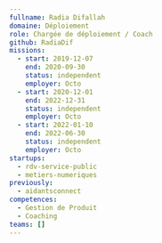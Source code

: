 ```yaml
---
fullname: Radia Difallah
domaine: Déploiement
role: Chargée de déploiement / Coach
github: RadiaDif
missions:
  - start: 2019-12-07
    end: 2020-09-30
    status: independent
    employer: Octo
  - start: 2020-12-01
    end: 2022-12-31
    status: independent
    employer: Octo
  - start: 2022-01-10
    end: 2022-06-30
    status: independent
    employer: Octo
startups:
  - rdv-service-public
  - metiers-numeriques
previously:
  - aidantsconnect
competences:
  - Gestion de Produit
  - Coaching
teams: []
---
```

